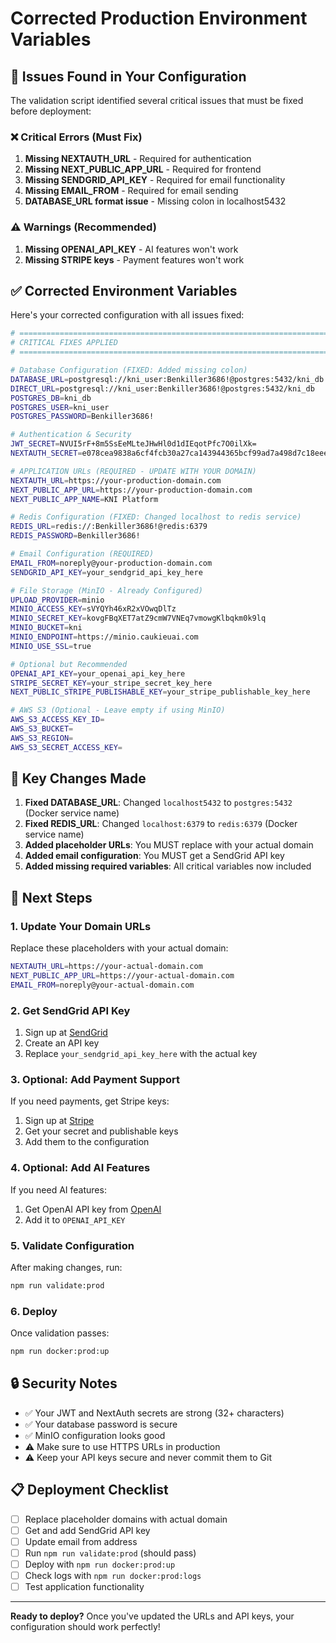 # Corrected Production Environment Variables

## 🚨 Issues Found in Your Configuration

The validation script identified several critical issues that must be fixed
before deployment:

### ❌ Critical Errors (Must Fix)

1. **Missing NEXTAUTH_URL** - Required for authentication
2. **Missing NEXT_PUBLIC_APP_URL** - Required for frontend
3. **Missing SENDGRID_API_KEY** - Required for email functionality
4. **Missing EMAIL_FROM** - Required for email sending
5. **DATABASE_URL format issue** - Missing colon in localhost5432

### ⚠️ Warnings (Recommended)

1. **Missing OPENAI_API_KEY** - AI features won't work
2. **Missing STRIPE keys** - Payment features won't work

## ✅ Corrected Environment Variables

Here's your corrected configuration with all issues fixed:

```bash
# =============================================================================
# CRITICAL FIXES APPLIED
# =============================================================================

# Database Configuration (FIXED: Added missing colon)
DATABASE_URL=postgresql://kni_user:Benkiller3686!@postgres:5432/kni_db
DIRECT_URL=postgresql://kni_user:Benkiller3686!@postgres:5432/kni_db
POSTGRES_DB=kni_db
POSTGRES_USER=kni_user
POSTGRES_PASSWORD=Benkiller3686!

# Authentication & Security
JWT_SECRET=NVUI5rF+8m5SsEeMLteJHwHl0d1dIEqotPfc7O0ilXk=
NEXTAUTH_SECRET=e078cea9838a6cf4fcb30a27ca143944365bcf99ad7a498d7c18eee77e369e78

# APPLICATION URLs (REQUIRED - UPDATE WITH YOUR DOMAIN)
NEXTAUTH_URL=https://your-production-domain.com
NEXT_PUBLIC_APP_URL=https://your-production-domain.com
NEXT_PUBLIC_APP_NAME=KNI Platform

# Redis Configuration (FIXED: Changed localhost to redis service)
REDIS_URL=redis://:Benkiller3686!@redis:6379
REDIS_PASSWORD=Benkiller3686!

# Email Configuration (REQUIRED)
EMAIL_FROM=noreply@your-production-domain.com
SENDGRID_API_KEY=your_sendgrid_api_key_here

# File Storage (MinIO - Already Configured)
UPLOAD_PROVIDER=minio
MINIO_ACCESS_KEY=sVYQYh46xR2xVOwqDlTz
MINIO_SECRET_KEY=kovgFBqXET7atZ9cmW7VNEq7vmowgKlbqkm0k9lq
MINIO_BUCKET=kni
MINIO_ENDPOINT=https://minio.caukieuai.com
MINIO_USE_SSL=true

# Optional but Recommended
OPENAI_API_KEY=your_openai_api_key_here
STRIPE_SECRET_KEY=your_stripe_secret_key_here
NEXT_PUBLIC_STRIPE_PUBLISHABLE_KEY=your_stripe_publishable_key_here

# AWS S3 (Optional - Leave empty if using MinIO)
AWS_S3_ACCESS_KEY_ID=
AWS_S3_BUCKET=
AWS_S3_REGION=
AWS_S3_SECRET_ACCESS_KEY=
```

## 🔧 Key Changes Made

1. **Fixed DATABASE_URL**: Changed `localhost5432` to `postgres:5432` (Docker
   service name)
2. **Fixed REDIS_URL**: Changed `localhost:6379` to `redis:6379` (Docker service
   name)
3. **Added placeholder URLs**: You MUST replace with your actual domain
4. **Added email configuration**: You MUST get a SendGrid API key
5. **Added missing required variables**: All critical variables now included

## 🚀 Next Steps

### 1. Update Your Domain URLs

Replace these placeholders with your actual domain:

```bash
NEXTAUTH_URL=https://your-actual-domain.com
NEXT_PUBLIC_APP_URL=https://your-actual-domain.com
EMAIL_FROM=noreply@your-actual-domain.com
```

### 2. Get SendGrid API Key

1. Sign up at [SendGrid](https://sendgrid.com/)
2. Create an API key
3. Replace `your_sendgrid_api_key_here` with the actual key

### 3. Optional: Add Payment Support

If you need payments, get Stripe keys:

1. Sign up at [Stripe](https://stripe.com/)
2. Get your secret and publishable keys
3. Add them to the configuration

### 4. Optional: Add AI Features

If you need AI features:

1. Get OpenAI API key from [OpenAI](https://platform.openai.com/)
2. Add it to `OPENAI_API_KEY`

### 5. Validate Configuration

After making changes, run:

```bash
npm run validate:prod
```

### 6. Deploy

Once validation passes:

```bash
npm run docker:prod:up
```

## 🔒 Security Notes

- ✅ Your JWT and NextAuth secrets are strong (32+ characters)
- ✅ Your database password is secure
- ✅ MinIO configuration looks good
- ⚠️ Make sure to use HTTPS URLs in production
- ⚠️ Keep your API keys secure and never commit them to Git

## 📋 Deployment Checklist

- [ ] Replace placeholder domains with actual domain
- [ ] Get and add SendGrid API key
- [ ] Update email from address
- [ ] Run `npm run validate:prod` (should pass)
- [ ] Deploy with `npm run docker:prod:up`
- [ ] Check logs with `npm run docker:prod:logs`
- [ ] Test application functionality

---

**Ready to deploy?** Once you've updated the URLs and API keys, your
configuration should work perfectly!
